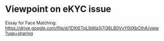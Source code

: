# Viewpoint on eKYC issue
 Essay for Face Matching: https://drive.google.com/file/d/1DXtETpLlbWa3j7j36LB0VvY0iIXbCthA/view?usp=sharing
